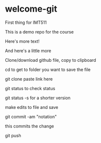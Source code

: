 # welcome-git
First thing for IMT511

This is a demo repo for the course

Here's more text!

And here's a little more

Clone/download github file, copy to clipboard

cd to get to folder you want to save the file

git clone paste link here

git status to check status

git status -s for a shorter version

make edits to file and save

git commit -am "notation"

this commits the change

git push 